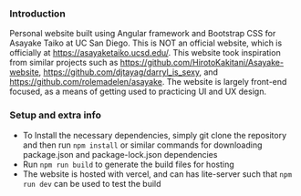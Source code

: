 ### Introduction
Personal website built using Angular framework and Bootstrap CSS for Asayake Taiko at UC San Diego. This is NOT an official website, which is officially at https://asayaketaiko.ucsd.edu/. This website took inspiration from similar projects such as  https://github.com/HirotoKakitani/Asayake-website, https://github.com/djtayag/darryl_is_sexy, and https://github.com/rolemadelen/asayake. The website is largely front-end focused, as a means of getting used to practicing UI and UX design.

### Setup and extra info
- To Install the necessary dependencies, simply git clone the repository and then run `npm install` or similar commands for downloading package.json and package-lock.json dependencies
- Run `npm run build` to generate the build files for hosting
- The website is hosted with vercel, and can has lite-server such that `npm run dev` can be used to test the build
